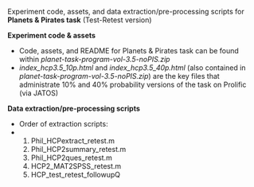Experiment code, assets, and data extraction/pre-processing scripts for **Planets & Pirates task** (Test-Retest version)

**Experiment code & assets**
- Code, assets, and README for Planets & Pirates task can be found within _planet-task-program-vol-3.5-noPIS.zip_
- _index_hcp3.5_10p.html_ and _index_hcp3.5_40p.html_ (also contained in _planet-task-program-vol-3.5-noPIS.zip_) are the key files that administrate 10% and 40% probability versions of the task on Prolific (via JATOS)

**Data extraction/pre-processing scripts**
- Order of extraction scripts:
- 1. Phil_HCPextract_retest.m
  2. Phil_HCP2summary_retest.m
  3. Phil_HCP2ques_retest.m
  4. HCP2_MAT2SPSS_retest.m
  5. HCP_test_retest_followupQ
